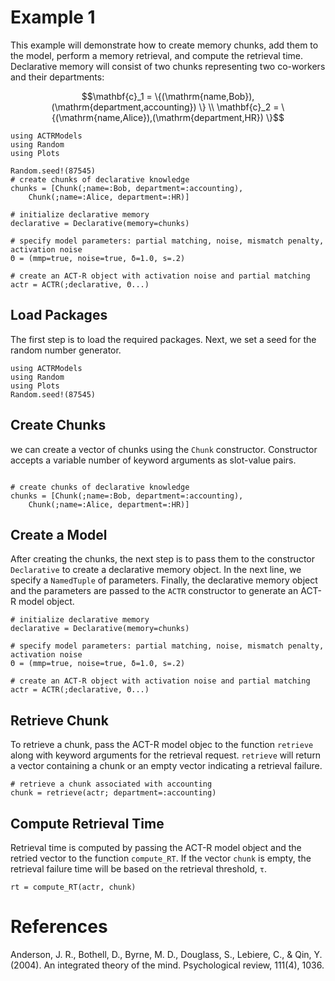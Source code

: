 # Example 1

This example will demonstrate how to create memory chunks, add them to the model, perform a memory retrieval, and compute the retrieval time. Declarative memory will consist of two chunks representing two co-workers and their departments: 

```math
\mathbf{c}_1 = \{(\mathrm{name,Bob}),(\mathrm{department,accounting}) \} \\

\mathbf{c}_2 = \{(\mathrm{name,Alice}),(\mathrm{department,HR}) \}
```


```@setup examplesetup1
using ACTRModels
using Random
using Plots

Random.seed!(87545)
# create chunks of declarative knowledge
chunks = [Chunk(;name=:Bob, department=:accounting),
    Chunk(;name=:Alice, department=:HR)]

# initialize declarative memory
declarative = Declarative(memory=chunks)

# specify model parameters: partial matching, noise, mismatch penalty, activation noise
Θ = (mmp=true, noise=true, δ=1.0, s=.2)  

# create an ACT-R object with activation noise and partial matching
actr = ACTR(;declarative, Θ...)
```
## Load Packages 
The first step is to load the required packages. Next, we set a seed for the random number generator.
```@example examplesetup1
using ACTRModels
using Random
using Plots
Random.seed!(87545)
```
## Create Chunks
we can create a vector of chunks using the `Chunk` constructor. Constructor accepts a variable number of keyword arguments as slot-value pairs.
```@example examplesetup1

# create chunks of declarative knowledge
chunks = [Chunk(;name=:Bob, department=:accounting),
    Chunk(;name=:Alice, department=:HR)]
```

## Create a Model
After creating the chunks, the next step is to pass them to the constructor `Declarative` to create a declarative memory object. In the next line, we specify a `NamedTuple` of parameters. Finally, the declarative memory object and the parameters are passed to the `ACTR` constructor to generate an ACT-R model object.
```@example examplesetup1
# initialize declarative memory
declarative = Declarative(memory=chunks)

# specify model parameters: partial matching, noise, mismatch penalty, activation noise
Θ = (mmp=true, noise=true, δ=1.0, s=.2)  

# create an ACT-R object with activation noise and partial matching
actr = ACTR(;declarative, Θ...)
```
## Retrieve Chunk 
To retrieve a chunk, pass the ACT-R model objec to the function `retrieve` along with keyword arguments for the retrieval request. `retrieve` will return a vector containing a chunk or an empty vector indicating a retrieval failure.
```@example examplesetup1
# retrieve a chunk associated with accounting
chunk = retrieve(actr; department=:accounting)
```

## Compute Retrieval Time
Retrieval time is computed by passing the ACT-R model object and the retried vector to the function `compute_RT`. If the vector `chunk` is empty, the retrieval failure time will be based on the retrieval threshold, `τ`.
```@example examplesetup1
rt = compute_RT(actr, chunk)
```

# References

Anderson, J. R., Bothell, D., Byrne, M. D., Douglass, S., Lebiere, C., & Qin, Y. (2004). An integrated theory of the mind. Psychological review, 111(4), 1036.